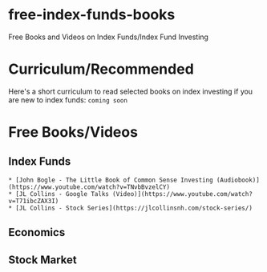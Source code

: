 # free-index-funds-books
Free Books and Videos on Index Funds/Index Fund Investing


# Curriculum/Recommended
Here's a short curriculum to read selected books on index investing if you are new to index funds:
```coming soon```

# Free Books/Videos

  ## Index Funds
    * [John Bogle - The Little Book of Common Sense Investing (Audiobook)](https://www.youtube.com/watch?v=TNvbBvzelCY)
    * [JL Collins - Google Talks (Video)](https://www.youtube.com/watch?v=T71ibcZAX3I)
    * [JL Collins - Stock Series](https://jlcollinsnh.com/stock-series/)
  ## Economics
  ## Stock Market
